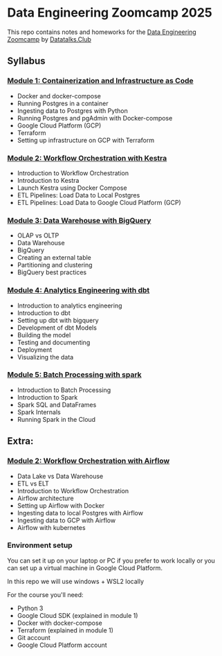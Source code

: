 # Data Engineering Zoomcamp 2025

This repo contains notes and homeworks for the [Data Engineering Zoomcamp](https://github.com/DataTalksClub/data-engineering-zoomcamp) by [Datatalks.Club](https://datatalks.club/)




## Syllabus

### [Module 1: Containerization and Infrastructure as Code](1_Containerization-and-Infrastructure-as-Code/)

* Docker and docker-compose
* Running Postgres in a container
* Ingesting data to Postgres with Python
* Running Postgres and pgAdmin with Docker-compose
* Google Cloud Platform (GCP)
* Terraform
* Setting up infrastructure on GCP with Terraform

### [Module 2: Workflow Orchestration with Kestra](2_Workflow-Orchestration-(Kestra)/)

* Introduction to Workflow Orchestration
* Introduction to Kestra
* Launch Kestra using Docker Compose
* ETL Pipelines: Load Data to Local Postgres
* ETL Pipelines: Load Data to Google Cloud Platform (GCP)

### [Module 3: Data Warehouse with BigQuery](3_Data-Warehouse/)

* OLAP vs OLTP
* Data Warehouse
* BigQuery
* Creating an external table
* Partitioning and clustering
* BigQuery best practices

### [Module 4: Analytics Engineering with dbt](4_Analytics-Engineering/)

* Introduction to analytics engineering
* Introduction to dbt
* Setting up dbt with bigquery
* Development of dbt Models
* Building the model
* Testing and documenting
* Deployment 
* Visualizing the data 

### [Module 5: Batch Processing with spark](5_Batch-Processing-Spark/)

* Introduction to Batch Processing
* Introduction to Spark
* Spark SQL and DataFrames
* Spark Internals
* Running Spark in the Cloud


## Extra:

### [Module 2: Workflow Orchestration with Airflow](2_Workflow-Orchestration-AirFlow/)

* Data Lake vs Data Warehouse
* ETL vs ELT
* Introduction to Workflow Orchestration
* Airflow architecture
* Setting up Airflow with Docker
* Ingesting data to local Postgres with Airflow
* Ingesting data to GCP with Airflow
* Airflow with kubernetes



### Environment setup 

You can set it up on your laptop or PC if you prefer to work locally or you can set up a virtual machine in Google Cloud Platform.

In this repo we will use windows + WSL2 locally

For the course you'll need:

* Python 3 
* Google Cloud SDK (explained in module 1)
* Docker with docker-compose
* Terraform (explained in module 1)
* Git account
* Google Cloud Platform account